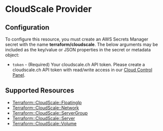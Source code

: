 # CloudScale Provider

## Configuration

To configure this resource, you must create an AWS Secrets Manager secret with the name **terraform/cloudscale**. The below arguments may be included as the key/value or JSON properties in the secret or metadata object:

* `token` - (Required) Your cloudscale.ch API token. Please create a cloudscale.ch API token with read/write access in our [Cloud Control Panel](https://control.cloudscale.ch/).


## Supported Resources

* [Terraform::CloudScale::FloatingIp](../resources/cloudscale/Terraform-CloudScale-FloatingIp/docs/README.md)
* [Terraform::CloudScale::Network](../resources/cloudscale/Terraform-CloudScale-Network/docs/README.md)
* [Terraform::CloudScale::ServerGroup](../resources/cloudscale/Terraform-CloudScale-ServerGroup/docs/README.md)
* [Terraform::CloudScale::Server](../resources/cloudscale/Terraform-CloudScale-Server/docs/README.md)
* [Terraform::CloudScale::Volume](../resources/cloudscale/Terraform-CloudScale-Volume/docs/README.md)